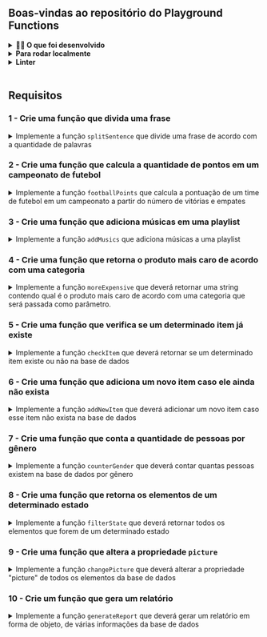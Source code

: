 ## Boas-vindas ao repositório do Playground Functions

<details>
<summary><strong>👨‍💻 O que foi desenvolvido</strong></summary><br />

No time de desenvolvimento, fiquei responsável por implementar o código de funções que resolvem problemas com respostas pré-determinadas. 
Foi utilizado lógica de programação para ajudar na análise de cada problema e resposta esperada, facilitando a implementação do código de cada uma das funções.

</details>

<details>
<summary><strong>Para rodar localmente</strong></summary><br />

1. Clone o repositório

   * Use o comando: `git clone git@github.com:ligiabicalho/javascript-functions.git`
   * Entre na pasta do repositório que você acabou de clonar:
     * `cd javascript-functions`

2. Instale as dependências

   * `npm install`

</details>

<details>
<summary><strong>Linter</strong></summary><br />

Foi usado o [ESLint](https://eslint.org/) para fazer a análise estática do código e garantir boas práticas.

</details><br />

## Requisitos

### 1 - Crie uma função que divida uma frase

<details>
<summary>Implemente a função <code>splitSentence</code> que divide uma frase de acordo com a quantidade de palavras</summary> <br />

A função `splitSentence` recebe uma string como parâmetro e deve retornar um array com as palavras separadas.
  
Exemplo: se a função receber a string `'go Trybe'`, o retorno deverá ser `['go', 'Trybe']`.
</details>

### 2 - Crie uma função que calcula a quantidade de pontos em um campeonato de futebol

<details>
<summary>Implemente a função <code>footballPoints</code> que calcula a pontuação de um time de futebol em um campeonato a partir do número de vitórias e empates</summary> <br />

A função `footballPoints` recebe o número de vitórias (`wins`) e o número de empates (`ties`) e retorna a quantidade de pontos que o time marcou em um campeonato. Para isso, considere que:

* `wins`: é o número de vitórias e vale 3 pontos
  
* `ties`: é o número de empates e vale 1 ponto

</details>

### 3 - Crie uma função que adiciona músicas em uma playlist

<details>
<summary>Implemente a função <code>addMusics</code> que adiciona músicas a uma playlist</summary> <br />

A função `addMusics` recebe o nome do artista (`artistName`), o nome da música (`musicName`) e o tempo da música (`musicTime`). Após trabalhar esses dados, eles deverão ser armazenados em um array chamado `playlist`. Para isso, considere que:

* Os valores acima devem ser enviados ao array, juntos, em formato de objeto.

</details>

### 4 - Crie uma função que retorna o produto mais caro de acordo com uma categoria

<details>
<summary>Implemente a função <code>moreExpensive</code> que deverá retornar uma string contendo qual é o produto mais caro de acordo com uma categoria que será passada como parâmetro.</summary> <br />

👉 Para esse exercício, utilize a base de dados do arquivo `src/mcDonalds.js`

A função `moreExpensive` deve receber a base de dados a ser trabalhada (`data`) e a categoria (`category`) do produto.

A função deve retornar uma string contendo o produto mais caro da seguinte forma:

>O produto mais caro é: `nome do produto`, que custa: R$`preço do produto`.

O preço do produto deverá ser apresentado contendo 2 casas decimais.

</details>

### 5 - Crie uma função que verifica se um determinado item já existe

<details>
<summary>Implemente a função <code>checkItem</code> que deverá retornar se um determinado item existe ou não na base de dados</summary> <br />

👉 Para esse exercício, utilize a base de dados do arquivo `src/mcDonalds.js`

A função `checkItem` deve receber a base de dados a ser trabalhada (`data`), a categoria (`category`) do produto e o produto a ser buscado (`item`).

A função deve retornar `true` caso o produto já exista na base de dados ou `false` caso não exista.

</details>

### 6 - Crie uma função que adiciona um novo item caso ele ainda não exista

<details>
<summary>Implemente a função <code>addNewItem</code> que deverá adicionar um novo item caso esse item não exista na base de dados</summary> <br />

👉 Para esse exercício, utilize a base de dados do arquivo `src/mcDonalds.js`

A função `addNewItem` deve receber a base de dados a ser trabalhada (`data`), a categoria (`category`) do produto, o produto a ser buscado (`item`) e as outras informações de um item: `price`, `ingredients` e `calories`.

* A função deve retornar o novo item caso o produto ainda não exista na base de dados

* Caso o item não exista, ele deve ser criado e adicionado à base de dados

* Caso o item já exista, a função deve retornar a mensagem: `O produto: "nome do produto" já existe!`

</details>

### 7 - Crie uma função que conta a quantidade de pessoas por gênero

<details>
<summary>Implemente a função <code>counterGender</code> que deverá contar quantas pessoas existem na base de dados por gênero</summary> <br />

👉 Para esse exercício, utilize a base de dados do arquivo `src/data.json`

A função `counterGender` deve receber a base de dados a ser trabalhada (`data`) e retornar a quantidade de pessoas do gênero `male` e `female`.

A função deve retornar as informações no formato de objeto conforme o exemplo:

```js
{
  male: 10,
  female: 15
}
```

</details>

### 8 - Crie uma função que retorna os elementos de um determinado estado

<details>
<summary>Implemente a função <code>filterState</code> que deverá retornar todos os elementos que forem de um determinado estado</summary> <br />

👉 Para esse exercício, utilize a base de dados do arquivo `src/data.json`

* A função `filterState` deve receber a base de dados a ser trabalhada (`data`) e o estado a ser filtrado (`state`).

* A função deve retornar um novo array contendo todos os elementos que são do estado filtrado.

</details>

### 9 - Crie uma função que altera a propriedade `picture`

<details>
<summary>Implemente a função <code>changePicture</code> que deverá alterar a propriedade "picture" de todos os elementos da base de dados</summary> <br />

👉 Para esse exercício, utilize a base de dados do arquivo `src/data.json`

* A função `changePicture` deve receber a base de dados a ser trabalhada (`data`) e o link (`link`) a ser colocado no valor atual da propriedade;

* O valor da propriedade "picture" que deve ser colocado em todos os elementos é: `https://picsum.photos/200/300`;

* A função deve retornar um novo array contendo todos os elementos transformados.

</details>

### 10 - Crie um função que gera um relatório

<details>
<summary>Implemente a função <code>generateReport</code> que deverá gerar um relatório em forma de objeto, de várias informações da base de dados</summary> <br />

👉 Para esse exercício, utilize a base de dados do arquivo `src/data.json`

* A função `generateReport` deve receber a base de dados a ser trabalhada (`data`);

* A função `generateReport` deve retornar um objeto com várias informações:
  * `totalGuests`: valor total de pessoas convidadas. O valor deve ser um `number`;
  * `totalGender`: quantidade de pessoas por gênero. O valor deve ser um `object`;
  * `avgAge`: média de idade das pessoas. O valor deve ser um `number` com 2 casas decimais;
  * `countries`: array com todos os países representados.
    * Este array não pode conter valores repetidos - Pesquise sobre `Array.includes()`;
    * Este array deve estar ordenado em ordem alfabética (A-Z) - Pesquise sobre `Array.sort()`.

Exemplo de saída:

```js
{
  totalGuests: 104,
  totalGender: {
    male: 49,
    female: 55
  },
  avgAge: 32.94,
  countries: [
      'Albania',
      'Algeria',
      'Anguilla',
      'Argentina',
      'Aruba',
      'Azerbaijan',
      'Bahrain',
      'Bangladesh',
      'Benin',
      'Bermuda',
      'Bolivia',
      'Botswana',
      'Bouvet Island',
      'Brazil',
      ...
    ]
}
```
</details>
